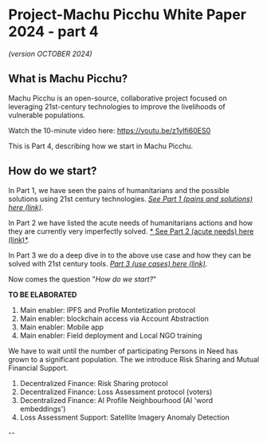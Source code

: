 # Project-Machu Picchu White Paper 2024 - part 4
*(version OCTOBER 2024)*

##	What is Machu Picchu?

Machu Picchu is an open-source, collaborative project focused on leveraging 21st-century technologies to improve the livelihoods of vulnerable populations.

Watch the 10-minute video here: https://youtu.be/z1ylfi60ES0

This is Part 4, describing how we start in Machu Picchu. 

## How do we start?
In Part 1, we have seen the pains of humanitarians and the possible solutions using 21st century technologies. [*See Part 1 (pains and solutions) here (link)*](./README.md). 

In Part 2 we have listed the acute needs of humanitarians actions and how they are currently very imperfectly solved. [* See Part 2 (acute needs) here (link)*](./README_2.md).

In Part 3 we do a deep dive in to the above use case and how they can be solved with 21st century tools. [*Part 3 (use cases) here (link)*](./README_3.md).

Now comes the question "*How do we start?*"

**TO BE ELABORATED**

1. Main enabler: IPFS and Profile Montetization protocol
2. Main enabler: blockchain access via Account Abstraction
3. Main enabler: Mobile app
4. Main enabler: Field deployment and Local NGO training

We have to wait until the number of participating Persons in Need has grown to a significant population. The we introduce Risk Sharing and Mutual Financial Support.

1. Decentralized Finance: Risk Sharing protocol
2. Decentralized Finance: Loss Assessment protocol (voters)
3. Decentralized Finance: AI Profile Neighbourhood (AI 'word embeddings')
4. Loss Assessment Support: Satellite Imagery Anomaly Detection

-- 

